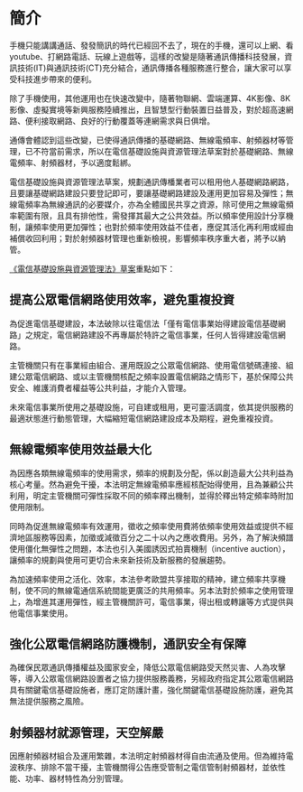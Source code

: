 # 簡介

手機只能講講通話、發發簡訊的時代已經回不去了，現在的手機，還可以上網、看 youtube、打網路電話、玩線上遊戲等，這樣的改變是隨著通訊傳播科技發展，資訊技術(IT)與通訊技術(CT)充分結合，通訊傳播各種服務進行整合，讓大家可以享受科技進步帶來的便利。

除了手機使用，其他運用也在快速改變中，隨著物聯網、雲端運算、4K影像、8K影像、虛擬實境等新興服務陸續推出，且智慧型行動裝置日益普及，對於超高速網路、便利接取網路、良好的行動覆蓋等連網需求與日俱增。

通傳會體認到這些改變，已使得通訊傳播的基礎網路、無線電頻率、射頻器材等管理，已不符當前需求，所以在電信基礎設施與資源管理法草案對於基礎網路、無線電頻率、射頻器材，予以適度鬆綁。

電信基礎設施與資源管理法草案，規劃通訊傳橎業者可以租用他人基礎網路網路，且要讓基礎網路建設只要登記即可，要讓基礎網路建設及運用更加容易及彈性；無線電頻率為無線通訊的必要媒介，亦為全體國民共享之資源，除可使用之無線電頻率範圍有限，且具有排他性，需發揮其最大之公共效益。所以頻率使用設計分享機制，讓頻率使用更加彈性；也對於頻率使用效益不佳者，應促其活化再利用或經由補償收回利用；對於射頻器材管理也重新檢視，影響頻率秩序重大者，將予以納管。


[《電信基礎設施與資源管理法》草案](http://www.slideshare.net/vtaiwan/ss-59543415)重點如下：

## 提高公眾電信網路使用效率，避免重複投資

為促進電信基礎建設，本法破除以往電信法「僅有電信事業始得建設電信基礎網路」之規定，電信網路建設不再專屬於特許之電信事業，任何人皆得建設電信網路。

主管機關只有在事業經由組合、運用既設之公眾電信網路、使用電信號碼連接、組建公眾電信網路、或以主管機關核配之頻率設置電信網路之情形下，基於保障公共安全、維護消費者權益等公共利益，才能介入管理。

未來電信事業所使用之基礎設施，可自建或租用，更可靈活調度，依其提供服務的最適狀態進行動態管理，大幅縮短電信網路建設成本及期程，避免重複投資。

## 無線電頻率使用效益最大化

為因應各類無線電頻率的使用需求，頻率的規劃及分配，係以創造最大公共利益為核心考量。然為避免干擾，本法明定無線電頻率應經核配始得使用，且為兼顧公共利用，明定主管機關可彈性採取不同的頻率釋出機制，並得於釋出特定頻率時附加使用限制。

同時為促進無線電頻率有效運用，徵收之頻率使用費將依頻率使用效益或提供不經濟地區服務等因素，加徵或減徵百分之二十以內之應收費用。另外，為了解決頻譜使用僵化無彈性之問題，本法也引入美國誘因式拍賣機制（incentive auction），讓頻率的規劃與使用可更切合未來新技術及新服務的發展趨勢。

為加速頻率使用之活化、效率，本法參考歐盟共享接取的精神，建立頻率共享機制，使不同的無線電通信系統間能更廣泛的共用頻率。另本法對於頻率之使用管理上，為增進其運用彈性，經主管機關許可，電信事業，得出租或轉讓等方式提供與他電信事業使用。

## 強化公眾電信網路防護機制，通訊安全有保障

為確保民眾通訊傳播權益及國家安全，降低公眾電信網路受天然災害、人為攻擊等，導入公眾電信網路設置者之協力提供服務義務，另經政府指定其公眾電信網路具有關鍵電信基礎設施者，應訂定防護計畫，強化關鍵電信基礎設施防護，避免其無法提供服務之風險。

## 射頻器材就源管理，天空解嚴

因應射頻器材組合及運用繁雜，本法明定射頻器材得自由流通及使用。但為維持電波秩序、排除不當干擾，主管機關得公告應受管制之電信管制射頻器材，並依性能、功率、器材特性為分別管理。
